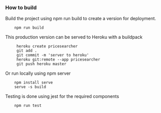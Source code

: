 ### How to build

Build the project using npm run build to create a version for deployment.
````
    npm run build
````
This production version can be served to Heroku with a buildpack
````
     heroku create pricesearcher
     git add .
     git commit -m 'server to heroku'
     heroku git:remote --app pricesearcher
     git push heroku master
````
Or run locally using npm server
````
    npm install serve
    serve -s build
````
Testing is done using jest for the required components
````
    npm run test
````
